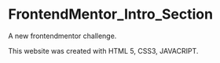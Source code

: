 # FrontendMentor_Intro_Section
A new frontendmentor challenge.

This website was created with HTML 5, CSS3, JAVACRIPT. 
